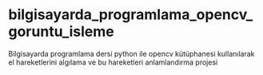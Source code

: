 # bilgisayarda_programlama_opencv_goruntu_isleme
Bilgisayarda programlama dersi python ile opencv kütüphanesi kullanılarak el hareketlerini algılama ve bu hareketleri anlamlandırma projesi 
